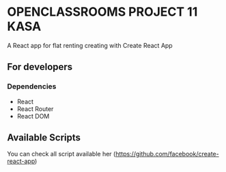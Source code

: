 # OPENCLASSROOMS PROJECT 11 KASA

A React app for flat renting creating with Create React App

## For developers

### Dependencies

- React
- React Router
- React DOM

## Available Scripts

You can check all script available her (https://github.com/facebook/create-react-app)
